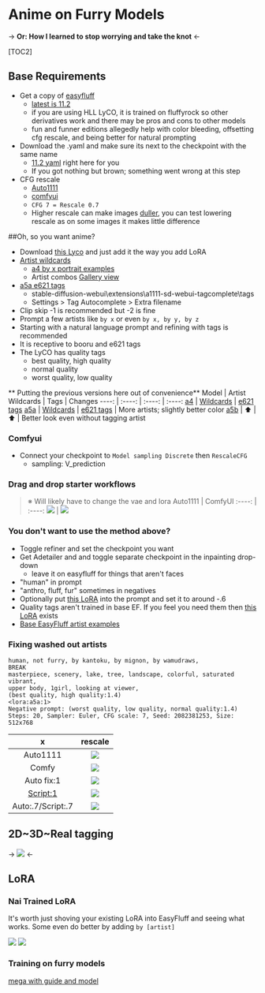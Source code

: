 # Anime on Furry Models
-> **Or: How I learned to stop worrying and take the knot** <-

[TOC2]


## Base Requirements
- Get a copy of [easyfluff](https://huggingface.co/zatochu/EasyFluff/tree/main)
	- [latest is 11.2](https://huggingface.co/zatochu/EasyFluff/resolve/main/EasyFluffV11.2.safetensors?download=true)
	- if you are using HLL LyCO, it is trained on fluffyrock so other derivatives work and there may be pros and cons to other models
	- fun and funner editions allegedly help with color bleeding, offsetting cfg rescale, and being better for natural prompting
- Download the .yaml and make sure its next to the checkpoint with the same name
	- [11.2 yaml](https://huggingface.co/zatochu/EasyFluff/raw/main/EasyFluffV11.2.yaml) right here for you
	- If you got nothing but brown; something went wrong at this step
- CFG rescale 
	- [Auto1111](https://github.com/Seshelle/CFG_Rescale_webui)
	- [comfyui](https://github.com/comfyanonymous/ComfyUI_experiments)
	- `CFG 7 = Rescale 0.7`
	- Higher rescale can make images [duller](https://rentry.org/5exa3#fixing-washed-out-artists), you can test lowering rescale as on some images it makes little difference

##Oh, so you want anime?
- Download [this Lyco](https://huggingface.co/CluelessC/hll-test/blob/main/lyco/hll6.3-fluff-a5b.safetensors) and just add it the way you add LoRA
- [Artist wildcards](https://files.catbox.moe/sizp9i.txt)
	- [a4 by x portrait examples](https://files.catbox.moe/vycv54.jpg)  [](https://rentry.org/yxwiu)
	-  Artist combos [Gallery view](https://catbox.moe/c/6etv3n#)
- [a5a e621 tags](https://files.catbox.moe/e6jc6i.csv)
	- stable-diffusion-webui\extensions\a1111-sd-webui-tagcomplete\tags 
	- Settings > Tag Autocomplete > Extra filename
- Clip skip -1 is recommended but -2 is fine
- Prompt a few artists like `by x` or even `by x, by y, by z`
- Starting with a natural language prompt and refining with tags is recommended
- It is receptive to booru and e621 tags
- The LyCO has quality tags
	- best quality, high quality
	- normal quality
	- worst quality, low quality


** Putting the previous versions here out of convenience**
Model | Artist Wildcards | Tags | Changes
----: | :----: | :----: | :----: 
[a4](https://huggingface.co/CluelessC/hll-test/blob/main/lyco/hll6.3-fluff-a4.safetensors) | [Wildcards](https://pixeldrain.com/u/UPZvZtQV) | [e621 tags](https://pixeldrain.com/u/TyiryrZB)
[a5a](https://huggingface.co/CluelessC/hll-test/blob/main/lyco/hll6.3-fluff-a5a.safetensors) | [Wildcards](https://files.catbox.moe/sizp9i.txt) | [e621 tags](https://files.catbox.moe/e6jc6i.csv) | More artists; slightly better color
[a5b](https://huggingface.co/CluelessC/hll-test/blob/main/lyco/hll6.3-fluff-a5b.safetensors) | ⬆️ | ⬆️ | Better look even without tagging artist



### Comfyui
- Connect your checkpoint to `Model sampling Discrete` then `RescaleCFG`
	- sampling: V_prediction

### Drag and drop starter workflows
> ※ Will likely have to change the vae and lora
Auto1111 | ComfyUI
:----: | :----:
![](https://files.catbox.moe/wyrzme.png)   | ![](https://files.catbox.moe/wzmv5u.png)

### You don't want to use the method above?
- Toggle refiner and set the checkpoint you want
- Get Adetailer and and toggle separate checkpoint in the inpainting drop-down
	- leave it on easyfluff for things that aren't faces
- "human" in prompt
- "anthro, fluff, fur" sometimes in negatives
- Optionally put [this LoRA](https://civitai.com/models/104477/de-anime-er) into the prompt and set it to around -.6
- Quality tags aren't trained in base EF. If you feel you need them then [this LoRA](https://civitai.com/models/127533?modelVersionId=151790) exists
- [Base EasyFluff artist examples](https://mega.nz/folder/YQMhHDqa#czASBKMNvoaPqJgH3sLo-w/folder/RMk1xBzC)

### Fixing washed out artists
```
human, not furry, by kantoku, by mignon, by wamudraws,
BREAK
masterpiece, scenery, lake, tree, landscape, colorful, saturated vibrant,
upper body, 1girl, looking at viewer,
(best quality, high quality:1.4)
<lora:a5a:1>
Negative prompt: (worst quality, low quality, normal quality:1.4)
Steps: 20, Sampler: Euler, CFG scale: 7, Seed: 2082381253, Size: 512x768
```

x | rescale
:----: | :----:
Auto1111 | ![](https://files.catbox.moe/l8jfj4.png)
Comfy | ![](https://files.catbox.moe/fb1y7u.png)
Auto fix:1 | ![](https://files.catbox.moe/zc46z5.png)
[Script:1](https://git.mmaker.moe/mmaker/sd-webui-color-enhance.git) | ![](https://files.catbox.moe/w5cntc.png)
Auto:.7/Script:.7 | ![](https://files.catbox.moe/p923ox.png)

## 2D~3D~Real tagging
-> ![](https://files.catbox.moe/eizig7.png) <-

## LoRA
### Nai Trained LoRA
It's worth just shoving your existing LoRA into EasyFluff and seeing what works. Some even do better by adding `by [artist]`

![](https://files.catbox.moe/iuz0da.png)
![](https://files.catbox.moe/c735vp.png)

### Training on furry models
[mega with guide and model](https://mega.nz/folder/OoYWzR6L#psN69wnC2ljJ9OQS2FDHoQ/folder/HwgngBxI)